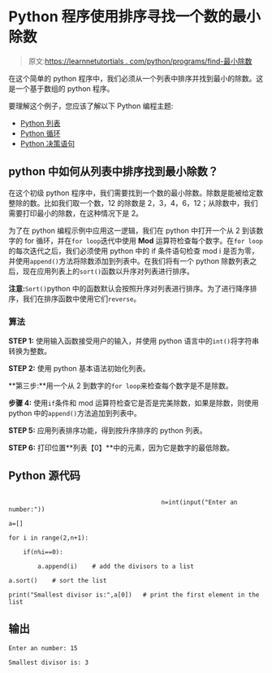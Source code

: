 # Python 程序使用排序寻找一个数的最小除数

> 原文:[https://learnnetutortials . com/python/programs/find-最小除数](https://learnetutorials.com/python/programs/find-smallest-divisor)

在这个简单的 python 程序中，我们必须从一个列表中排序并找到最小的除数。这是一个基于数组的 python 程序。

要理解这个例子，您应该了解以下 Python 编程主题:

*   [Python 列表](../../python/python-lists "Python list")
*   [Python 循环](../../python/python-loop-tutorials "Loops in Python")
*   [Python 决策语句](../../python/decision-making-statements "Python decision making statements")

## python 中如何从列表中排序找到最小除数？

在这个初级 python 程序中，我们需要找到一个数的最小除数。除数是能被给定数整除的数。比如我们取一个数，12 的除数是 2，3，4，6，12；从除数中，我们需要打印最小的除数，在这种情况下是 2。

为了在 python 编程示例中应用这一逻辑，我们在 python 中打开一个从 2 到该数字的 for 循环，并在`for loop`迭代中使用 **Mod** 运算符检查每个数字。在`for loop`的每次迭代之后，我们必须使用 python 中的 if 条件语句检查 mod i 是否为零，并使用`append()`方法将除数添加到列表中。在我们将有一个 python 除数列表之后，现在应用列表上的`sort()`函数以升序对列表进行排序。

**注意:**`Sort()`python 中的函数默认会按照升序对列表进行排序。为了进行降序排序，我们在排序函数中使用它们`reverse`。

### 算法

**STEP 1:** 使用输入函数接受用户的输入，并使用 python 语言中的`int()`将字符串转换为整数。

**STEP 2:** 使用 python 基本语法初始化列表。

**第三步:**用一个从 2 到数字的`for loop`来检查每个数字是不是除数。

**步骤 4:** 使用`if`条件和 mod 运算符检查它是否是完美除数，如果是除数，则使用 python 中的`append()`方法追加到列表中。

**STEP 5:** 应用列表排序功能，得到按升序排序的 python 列表。

**STEP 6:** 打印位置**列表【0】**中的元素，因为它是数字的最低除数。

## Python 源代码

```

                                          n=int(input("Enter an number:"))

a=[]

for i in range(2,n+1):

    if(n%i==0):

        a.append(i)    # add the divisors to a list

a.sort()    # sort the list

print("Smallest divisor is:",a[0])   # print the first element in the list

```

## 输出

```
Enter an number: 15

Smallest divisor is: 3
```